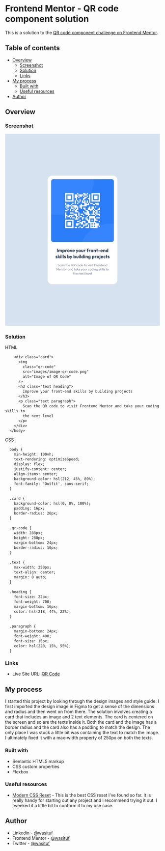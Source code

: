 # Frontend Mentor - QR code component solution

This is a solution to the [QR code component challenge on Frontend Mentor](https://www.frontendmentor.io/challenges/qr-code-component-iux_sIO_H).

## Table of contents

- [Overview](#overview)
  - [Screenshot](#screenshot)
  - [Solution](#solution)
  - [Links](#links)
- [My process](#my-process)
  - [Built with](#built-with)
  - [Useful resources](#useful-resources)
- [Author](#author)

## Overview

### Screenshot

![](./images/screenshot.jpeg)

### Solution

HTML

```<body>
    <div class="card">
      <img
        class="qr-code"
        src="images/image-qr-code.png"
        alt="Image of QR Code"
      />
      <h3 class="text heading">
        Improve your front-end skills by building projects
      </h3>
      <p class="text paragraph">
        Scan the QR code to visit Frontend Mentor and take your coding skills to
        the next level
      </p>
    </div>
  </body>
```

CSS

```
  body {
    min-height: 100vh;
    text-rendering: optimizeSpeed;
    display: flex;
    justify-content: center;
    align-items: center;
    background-color: hsl(212, 45%, 89%);
    font-family: 'Outfit', sans-serif;
  }

  .card {
    background-color: hsl(0, 0%, 100%);
    padding: 16px;
    border-radius: 20px;
  }

  .qr-code {
    width: 288px;
    height: 288px;
    margin-bottom: 24px;
    border-radius: 10px;
  }

  .text {
    max-width: 250px;
    text-align: center;
    margin: 0 auto;
  }

  .heading {
    font-size: 22px;
    font-weight: 700;
    margin-bottom: 16px;
    color: hsl(218, 44%, 22%);
  }

  .paragraph {
    margin-bottom: 24px;
    font-weight: 400;
    font-size: 15px;
    color: hsl(220, 15%, 55%);
  }
```

### Links

- Live Site URL: [QR Code](https://wasituf.github.io/qr-code-component)

## My process

I started this project by looking through the design images and style guide. I first imported the design image in Figma to get a sense of the dimensions and radius and then went on from there. The solution involves creating a card that includes an image and 2 text elements. The card is centered on the screen and so are the texts inside it. Both the card and the image has a border radius and the card also has a padding to match the design. The only place I was stuck a little bit was containing the text to match the image. I ultimately fixed it with a max-width property of 250px on both the texts.

### Built with

- Semantic HTML5 markup
- CSS custom properties
- Flexbox

### Useful resources

- [Modern CSS Reset](https://piccalil.li/blog/a-modern-css-reset/) - This is the best CSS reset I've found so far. It is really handy for starting out any project and I recommend trying it out. I tweeked it a little bit to conform it to my use case.

## Author

- Linkedin - [@wasituf](https://linkedin.com/in/wasituf)
- Frontend Mentor - [@wasituf](https://www.frontendmentor.io/profile/wasituf)
- Twitter - [@wasituf](https://www.twitter.com/wasituf)
